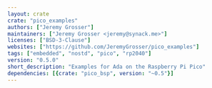 ```yaml
---
layout: crate
crate: "pico_examples"
authors: ["Jeremy Grosser"]
maintainers: ["Jeremy Grosser <jeremy@synack.me>"]
licenses: ["BSD-3-Clause"]
websites: ["https://github.com/JeremyGrosser/pico_examples"]
tags: ["embedded", "nostd", "pico", "rp2040"]
version: "0.5.0"
short_description: "Examples for Ada on the Raspberry Pi Pico"
dependencies: [{crate: "pico_bsp", version: "~0.5"}]
---
```



